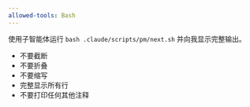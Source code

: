 ```yaml
---
allowed-tools: Bash
---
```


使用子智能体运行 `bash .claude/scripts/pm/next.sh` 并向我显示完整输出。

- 不要截断
- 不要折叠
- 不要缩写
- 完整显示所有行
- 不要打印任何其他注释